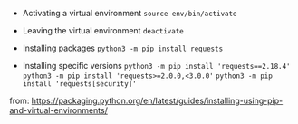 - Activating a virtual environment
`source env/bin/activate`

- Leaving the virtual environment
`deactivate`

- Installing packages
`python3 -m pip install requests`

- Installing specific versions
`python3 -m pip install 'requests==2.18.4'`
`python3 -m pip install 'requests>=2.0.0,<3.0.0'`
`python3 -m pip install 'requests[security]'`

from: https://packaging.python.org/en/latest/guides/installing-using-pip-and-virtual-environments/
